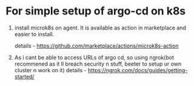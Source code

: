 # For simple setup of argo-cd on k8s
1. install microk8s on agent. It is available as action in marketplace and easier to install.

    details - https://github.com/marketplace/actions/microk8s-action
2. As i cant be able to access URLs of argo cd, so using ngrok(bot recommened as it ll breach security n stuff, beeter to setup ur own cluster n work on it)
    details - https://ngrok.com/docs/guides/getting-started/